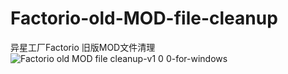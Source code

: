 # Factorio-old-MOD-file-cleanup
异星工厂Factorio 旧版MOD文件清理
![Factorio old MOD file cleanup-v1 0 0-for-windows](https://github.com/fangfang333/Factorio-old-MOD-file-cleanup/assets/78396305/7d482230-a9d1-4587-a183-4dcb0d5ad275)
